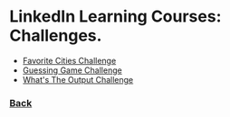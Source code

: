 # LinkedIn Learning Courses: Challenges.

- [Favorite Cities Challenge](./Favorite-Cities-Challenge.py)
- [Guessing Game Challenge](./Guessing-Game-Challenge.py)
- [What's The Output Challenge](./What's-The-Output.py)

### [Back](../readme.md)
